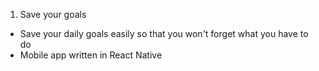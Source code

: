 1) Save your goals
  - Save your daily goals easily so that you won't forget what you have to do 
  - Mobile app written in React Native
